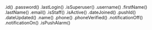 .id()
.password()
.lastLogin()
.isSuperuser()
.username()
.firstName()
.lastName()
.email()
.isStaff()
.isActive()
.dateJoined()
.pushId()
.dateUpdated()
.name()
.phone()
.phoneVerified()
.notificationOff()
.notificationOn()
.isPushAlarm()